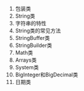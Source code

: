 1. 包装类
2. String类
3. 字符串的特性
4. String类的常见方法
5. StringBuffer类
6. StringBuilder类
7. Math类
8. Arrays类
9. System类
10. BigInteger和BigDecimal类
11. 日期类
